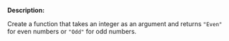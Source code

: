 **Description:**

Create a function that takes an integer as an argument and returns `"Even"` for even numbers or `"Odd"` for odd numbers.
